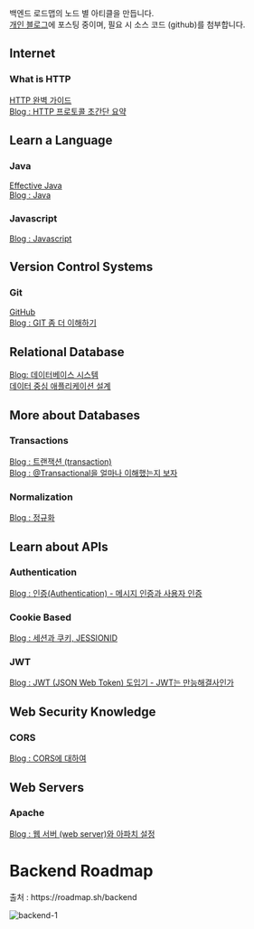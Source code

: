 백엔드 로드맵의 노드 별 아티클을 만듭니다.   
[개인 블로그](https://kghworks.tistory.com/)에 포스팅 중이며, 필요 시 소스 코드 (github)를 첨부합니다.


<h2>Internet</h2>

<h3>What is HTTP</h3>

[HTTP 완벽 가이드](https://github.com/gihyeon6394/book/tree/main/http-the-definitive-guide)  
[Blog : HTTP 프로토콜 초간단 요약](https://kghworks.tistory.com/95)  

<h2>Learn a Language</h2>

<h3>Java</h3>

[Effective Java](https://github.com/gihyeon6394/study-effective-java)   
[Blog : Java](https://kghworks.tistory.com/category/Programming/JAVA)    

<h3>Javascript</h3>

[Blog : Javascript](https://kghworks.tistory.com/category/Programming/HTML%2C%20javascript)

<h2>Version Control Systems</h2>

<h3>Git</h3>

[GitHub](https://github.com/gihyeon6394)  
[Blog : GIT 좀 더 이해하기](https://kghworks.tistory.com/search/GIT%20%EC%A2%80%20%EB%8D%94%20%EC%9D%B4%ED%95%B4%ED%95%98%EA%B8%B0)

<h2>Relational Database</h2>

[Blog: 데이터베이스 시스템](https://kghworks.tistory.com/category/Programming/%EB%8D%B0%EC%9D%B4%ED%84%B0%EB%B2%A0%EC%9D%B4%EC%8A%A4%20%EC%8B%9C%EC%8A%A4%ED%85%9C)  
[데이터 중심 애플리케이션 설계](https://github.com/gihyeon6394/book/tree/main/ddia)

<h2>More about Databases</h2>

<h3>Transactions</h3>

[Blog : 트랜잭션 (transaction)](https://kghworks.tistory.com/89)  
[Blog : @Transactional을 얼마나 이해했는지 보자](https://kghworks.tistory.com/106)  

<h3>Normalization</h3>

[Blog : 정규화](https://kghworks.tistory.com/76)

<h2>Learn about APIs</h2>

<h3>Authentication</h3>

[Blog : 인증(Authentication) - 메시지 인증과 사용자 인증](https://kghworks.tistory.com/123)   

<h3>Cookie Based</h3>

[Blog : 세션과 쿠키, JESSIONID](https://kghworks.tistory.com/37)   

<h3>JWT</h3>

[Blog : JWT (JSON Web Token) 도입기 - JWT는 만능해결사인가](https://kghworks.tistory.com/118)

<h2>Web Security Knowledge</h2>

<h3>CORS</h3>

[Blog : CORS에 대하여](https://kghworks.tistory.com/88)

<h2>Web Servers</h2>

<h3>Apache</h3>

[Blog : 웹 서버 (web server)와 아파치 설정](https://kghworks.tistory.com/113)



<h1>Backend Roadmap</h1>  
출처 : https://roadmap.sh/backend  


![backend-1](https://user-images.githubusercontent.com/53042858/228156594-5d49f42f-0c1e-4aff-95d8-1e73e56c1299.png)


